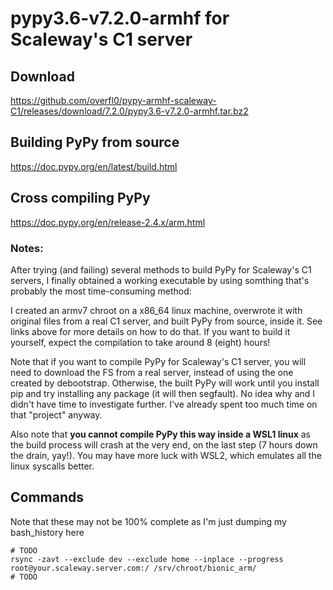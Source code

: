 # pypy3.6-v7.2.0-armhf for Scaleway's C1 server

## Download

https://github.com/overfl0/pypy-armhf-scaleway-C1/releases/download/7.2.0/pypy3.6-v7.2.0-armhf.tar.bz2

## Building PyPy from source

https://doc.pypy.org/en/latest/build.html

## Cross compiling PyPy

https://doc.pypy.org/en/release-2.4.x/arm.html

### Notes:

After trying (and failing) several methods to build PyPy for Scaleway's C1 servers, I finally obtained a working executable by using somthing that's probably the most time-consuming method:

I created an armv7 chroot on a x86_64 linux machine, overwrote it with original files from a real C1 server, and built PyPy from source, inside it. See links above for more details on how to do that. If you want to build it yourself, expect the compilation to take around 8 (eight) hours!

Note that if you want to compile PyPy for Scaleway's C1 server, you will need to download the FS from a real server, instead of using the one created by debootstrap. Otherwise, the built PyPy will work until you install pip and try installing any package (it will then segfault). No idea why and I didn't have time to investigate further. I've already spent too much time on that "project" anyway.

Also note that **you cannot compile PyPy this way inside a WSL1 linux** as the build process will crash at the very end, on the last step (7 hours down the drain, yay!). You may have more luck with WSL2, which emulates all the linux syscalls better.

## Commands

Note that these may not be 100% complete as I'm just dumping my bash_history here

    # TODO
    rsync -zavt --exclude dev --exclude home --inplace --progress root@your.scaleway.server.com:/ /srv/chroot/bionic_arm/
    # TODO
